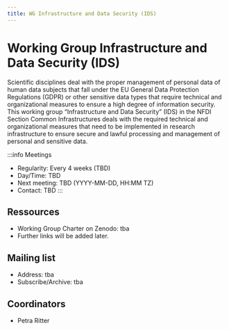 ```yaml
---
title: WG Infrastructure and Data Security (IDS)
---
```


# Working Group Infrastructure and Data Security (IDS)

Scientific disciplines deal with the proper management of personal data of human data subjects that fall under the EU General Data Protection Regulations (GDPR) or other sensitive data types that require technical and organizational measures to ensure a high degree of information security. This working group “Infrastructure and Data Security” (IDS) in the NFDI Section Common Infrastructures deals with the required technical and organizational measures that need to be implemented in research infrastructure to ensure secure and lawful processing and management of personal and sensitive data.

:::info Meetings
- Regularity: Every 4 weeks (TBD)
- Day/Time: TBD
- Next meeting: TBD (YYYY-MM-DD, HH:MM TZ)
- Contact: TBD
:::

## Ressources

- Working Group Charter on Zenodo: tba
- Further links will be added later.

## Mailing list

- Address: tba
- Subscribe/Archive: tba

## Coordinators

- Petra Ritter

